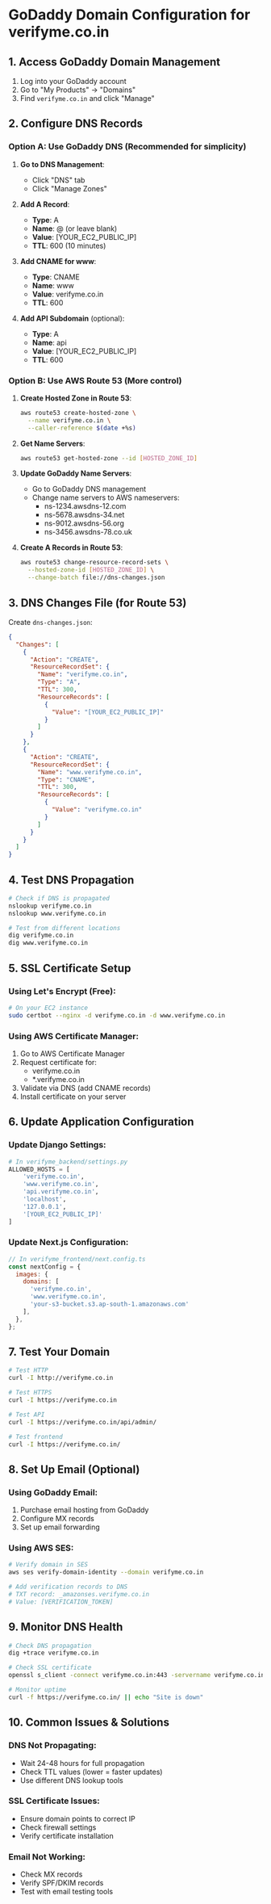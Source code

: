 # GoDaddy Domain Configuration for verifyme.co.in

## 1. Access GoDaddy Domain Management

1. Log into your GoDaddy account
2. Go to "My Products" → "Domains"
3. Find `verifyme.co.in` and click "Manage"

## 2. Configure DNS Records

### Option A: Use GoDaddy DNS (Recommended for simplicity)

1. **Go to DNS Management**:
   - Click "DNS" tab
   - Click "Manage Zones"

2. **Add A Record**:
   - **Type**: A
   - **Name**: @ (or leave blank)
   - **Value**: [YOUR_EC2_PUBLIC_IP]
   - **TTL**: 600 (10 minutes)

3. **Add CNAME for www**:
   - **Type**: CNAME
   - **Name**: www
   - **Value**: verifyme.co.in
   - **TTL**: 600

4. **Add API Subdomain** (optional):
   - **Type**: A
   - **Name**: api
   - **Value**: [YOUR_EC2_PUBLIC_IP]
   - **TTL**: 600

### Option B: Use AWS Route 53 (More control)

1. **Create Hosted Zone in Route 53**:
   ```bash
   aws route53 create-hosted-zone \
     --name verifyme.co.in \
     --caller-reference $(date +%s)
   ```

2. **Get Name Servers**:
   ```bash
   aws route53 get-hosted-zone --id [HOSTED_ZONE_ID]
   ```

3. **Update GoDaddy Name Servers**:
   - Go to GoDaddy DNS management
   - Change name servers to AWS nameservers:
     - ns-1234.awsdns-12.com
     - ns-5678.awsdns-34.net
     - ns-9012.awsdns-56.org
     - ns-3456.awsdns-78.co.uk

4. **Create A Records in Route 53**:
   ```bash
   aws route53 change-resource-record-sets \
     --hosted-zone-id [HOSTED_ZONE_ID] \
     --change-batch file://dns-changes.json
   ```

## 3. DNS Changes File (for Route 53)

Create `dns-changes.json`:
```json
{
  "Changes": [
    {
      "Action": "CREATE",
      "ResourceRecordSet": {
        "Name": "verifyme.co.in",
        "Type": "A",
        "TTL": 300,
        "ResourceRecords": [
          {
            "Value": "[YOUR_EC2_PUBLIC_IP]"
          }
        ]
      }
    },
    {
      "Action": "CREATE",
      "ResourceRecordSet": {
        "Name": "www.verifyme.co.in",
        "Type": "CNAME",
        "TTL": 300,
        "ResourceRecords": [
          {
            "Value": "verifyme.co.in"
          }
        ]
      }
    }
  ]
}
```

## 4. Test DNS Propagation

```bash
# Check if DNS is propagated
nslookup verifyme.co.in
nslookup www.verifyme.co.in

# Test from different locations
dig verifyme.co.in
dig www.verifyme.co.in
```

## 5. SSL Certificate Setup

### Using Let's Encrypt (Free):
```bash
# On your EC2 instance
sudo certbot --nginx -d verifyme.co.in -d www.verifyme.co.in
```

### Using AWS Certificate Manager:
1. Go to AWS Certificate Manager
2. Request certificate for:
   - verifyme.co.in
   - *.verifyme.co.in
3. Validate via DNS (add CNAME records)
4. Install certificate on your server

## 6. Update Application Configuration

### Update Django Settings:
```python
# In verifyme_backend/settings.py
ALLOWED_HOSTS = [
    'verifyme.co.in',
    'www.verifyme.co.in',
    'api.verifyme.co.in',
    'localhost',
    '127.0.0.1',
    '[YOUR_EC2_PUBLIC_IP]'
]
```

### Update Next.js Configuration:
```javascript
// In verifyme_frontend/next.config.ts
const nextConfig = {
  images: {
    domains: [
      'verifyme.co.in',
      'www.verifyme.co.in',
      'your-s3-bucket.s3.ap-south-1.amazonaws.com'
    ],
  },
};
```

## 7. Test Your Domain

```bash
# Test HTTP
curl -I http://verifyme.co.in

# Test HTTPS
curl -I https://verifyme.co.in

# Test API
curl -I https://verifyme.co.in/api/admin/

# Test frontend
curl -I https://verifyme.co.in/
```

## 8. Set Up Email (Optional)

### Using GoDaddy Email:
1. Purchase email hosting from GoDaddy
2. Configure MX records
3. Set up email forwarding

### Using AWS SES:
```bash
# Verify domain in SES
aws ses verify-domain-identity --domain verifyme.co.in

# Add verification records to DNS
# TXT record: _amazonses.verifyme.co.in
# Value: [VERIFICATION_TOKEN]
```

## 9. Monitor DNS Health

```bash
# Check DNS propagation
dig +trace verifyme.co.in

# Check SSL certificate
openssl s_client -connect verifyme.co.in:443 -servername verifyme.co.in

# Monitor uptime
curl -f https://verifyme.co.in/ || echo "Site is down"
```

## 10. Common Issues & Solutions

### DNS Not Propagating:
- Wait 24-48 hours for full propagation
- Check TTL values (lower = faster updates)
- Use different DNS lookup tools

### SSL Certificate Issues:
- Ensure domain points to correct IP
- Check firewall settings
- Verify certificate installation

### Email Not Working:
- Check MX records
- Verify SPF/DKIM records
- Test with email testing tools 